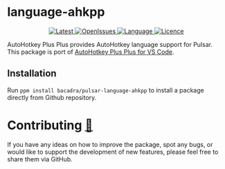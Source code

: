 # language-ahkpp

<p align="center">
  <a href="https://github.com/bacadra/pulsar-language-ahkpp/tags">
  <img src="https://img.shields.io/github/v/tag/bacadra/pulsar-language-ahkpp?style=for-the-badge&label=Latest&color=blue" alt="Latest">
  </a>
  <a href="https://github.com/bacadra/pulsar-language-ahkpp/issues">
  <img src="https://img.shields.io/github/issues-raw/bacadra/pulsar-language-ahkpp?style=for-the-badge&color=blue" alt="OpenIssues">
  </a>
  <a href="https://github.com/bacadra/pulsar-language-ahkpp/blob/master/package.json">
  <img src="https://img.shields.io/github/languages/top/bacadra/pulsar-language-ahkpp?style=for-the-badge&color=blue" alt="Language">
  </a>
  <a href="https://github.com/bacadra/pulsar-language-ahkpp/blob/master/LICENSE">
  <img src="https://img.shields.io/github/license/bacadra/pulsar-language-ahkpp?style=for-the-badge&color=blue" alt="Licence">
  </a>
</p>

AutoHotkey Plus Plus provides AutoHotkey language support for Pulsar. This package is port of [AutoHotkey Plus Plus for VS Code](https://github.com/mark-wiemer-org/ahkpp).

## Installation

Run `ppm install bacadra/pulsar-language-ahkpp` to install a package directly from Github repository.

# Contributing [🍺](https://www.buymeacoffee.com/asiloisad)

If you have any ideas on how to improve the package, spot any bugs, or would like to support the development of new features, please feel free to share them via GitHub.
